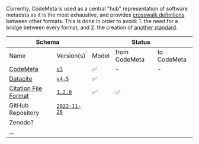 Currently, CodeMeta is used as a central "hub" representation of software metadata as it is the most exhaustive, and provides [crosswalk definitions](https://codemeta.github.io/crosswalk/) between other formats. This is done in order to avoid: 1. the need for a bridge between every format, and 2. the creation of <a href="https://xkcd.com/927/" title="You know where this link goes.">another standard</a>.

<table><thead>
  <tr>
    <th colspan="2">Schema</th>
    <th colspan="3">Status<br></th>
  </tr></thead>
<tbody>
  <tr>
    <td>Name<br></td>
    <td>Version(s)</td>
    <td>Model</td>
    <td>from CodeMeta<br></td>
    <td>to CodeMeta<br></td>
  </tr>
  <tr>
    <td><a href="https://codemeta.github.io/">CodeMeta</a><br></td>
    <td><a href="https://w3id.org/codemeta/3.0"><code>v3</code></a></td>
    <td>✅</td>
    <td>-</td>
    <td>-</td>
  </tr>
  <tr>
    <td><a href="https://schema.datacite.org/">Datacite</a></td>
    <td><a href="https://datacite-metadata-schema.readthedocs.io/en/4.5/"><code>v4.5</code></a><br></td>
    <td>✅</td>
    <td></td>
    <td></td>
  </tr>
  <tr>
    <td><a href="https://citation-file-format.github.io/">Citation File Format</a></td>
    <td><a href="https://github.com/citation-file-format/citation-file-format/blob/bd0b31df69dccf11b31584585b5fb8c39d3e0e09/schema.json"><code>1.2.0</a></code></td>
    <td>✅</td>
    <td>✅</td>
    <td></td>
  </tr>
  <tr>
    <td>GitHub Repository</td>
    <td><a href="https://docs.github.com/en/rest/repos?apiVersion=2022-11-28"><code>2022-11-28</code></a></td>
    <td></td>
    <td></td>
    <td></td>
  </tr>
  <tr>
    <td>Zenodo?</td>
    <td></td>
    <td></td>
    <td></td>
    <td></td>
  </tr>
  <tr>
    <td>...</td>
    <td></td>
    <td></td>
    <td></td>
    <td></td>
  </tr>
</tbody>
</table>
